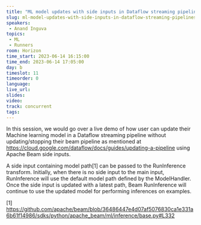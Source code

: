 ```yaml
---
title: "ML model updates with side inputs in Dataflow streaming pipelines"
slug: ml-model-updates-with-side-inputs-in-dataflow-streaming-pipelines
speakers:
 - Anand Inguva
topics:
 - ML
 - Runners
room: Horizon
time_start: 2023-06-14 16:15:00
time_end: 2023-06-14 17:05:00
day: b
timeslot: 11
timeorder: 0
language: 
live_url: 
slides: 
video: 
track: concurrent
tags:
---
```


In this session, we would go over a live demo of how user can update their Machine learning model in a Dataflow streaming pipeline without updating/stopping their beam pipeline as mentioned at https://cloud.google.com/dataflow/docs/guides/updating-a-pipeline using Apache Beam side inputs.
 
 
 
 A side input containing model path[1] can be passed to the RunInference transform. Initially, when there is no side input to the main input, RunInference will use the default model path defined by the ModelHandler. Once the side input is updated with a latest path, Beam RunInference will continue to use the updated model for performing inferences on examples. 
 
 
 
 [1] https://github.com/apache/beam/blob/36486447e4d07af5076830ca1e331a6b61f14986/sdks/python/apache_beam/ml/inference/base.py#L332